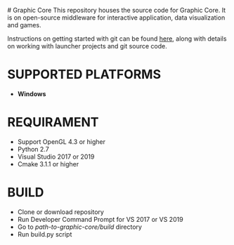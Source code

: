 ﻿﻿# Graphic CoreThis repository houses the source code for Graphic Core.It is on open-source middleware for interactive application, data visualization and games.Instructions on getting started with git can be found [here](http://docs.cryengine.com/display/CEPROG/Getting+Started+with+git), along with details on working with launcher projects and git source code.SUPPORTED PLATFORMS===================-   **Windows** REQUIRAMENT===================-   Support OpenGL 4.3 or higher-   Python 2.7-   Visual Studio 2017 or 2019-   Cmake  3.1.1 or higherBUILD===================-  Clone or download repository-  Run Developer Command Prompt for VS 2017 or VS 2019-  Go to _path-to-graphic-core/build_ directory -  Run build.py script